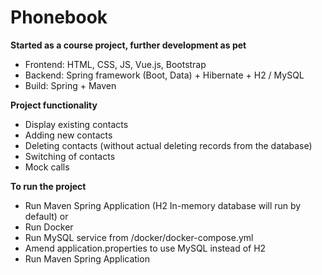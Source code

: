 # Phonebook #

**Started as a course project, further development as pet**
- Frontend: HTML, CSS, JS, Vue.js, Bootstrap
- Backend: Spring framework (Boot, Data) + Hibernate + H2 / MySQL
- Build: Spring + Maven

**Project functionality**
- Display existing contacts
- Adding new contacts
- Deleting contacts (without actual deleting records from the database)
- Switching <importance> of contacts
- Mock calls

**To run the project**
- Run Maven Spring Application (H2 In-memory database will run by default)
  or
- Run Docker
- Run MySQL service from /docker/docker-compose.yml
- Amend application.properties to use MySQL instead of H2
- Run Maven Spring Application